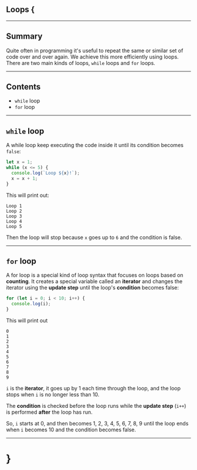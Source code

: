 ## Loops {

---

## Summary

Quite often in programming it's useful to repeat the same or similar set of code over and over again. We achieve this more efficiently using loops. There are two main kinds of loops, `while` loops and `for` loops.

---

## Contents

* `while` loop
* `for` loop

---

## `while` loop

A while loop keep executing the code inside it until its condition becomes `false`:

```javascript
let x = 1;
while (x <= 5) {
  console.log(`Loop ${x}!`);
  x = x + 1;
}
```

This will print out:
```
Loop 1
Loop 2
Loop 3
Loop 4
Loop 5
```

Then the loop will stop because `x` goes up to `6` and the condition is false.

---

## `for` loop

A for loop is a special kind of loop syntax that focuses on loops based on **counting**. It creates a special variable called an **iterator** and changes the iterator using the **update step** until the loop's **condition** becomes false:

```javascript
for (let i = 0; i < 10; i++) {
  console.log(i);
}
```

This will print out

```
0
1
2
3
4
5
6
7
8
9
```

`i` is the **iterator**, it goes up by 1 each time through the loop, and the loop stops when `i` is no longer less than 10.

The **condition** is checked before the loop runs while the **update step** (`i++`) is performed **after** the loop has run.

So, `i` starts at 0, and then becomes 1, 2, 3, 4, 5, 6, 7, 8, 9 until the loop ends when `i` becomes 10 and the condition becomes false.

---

# }
